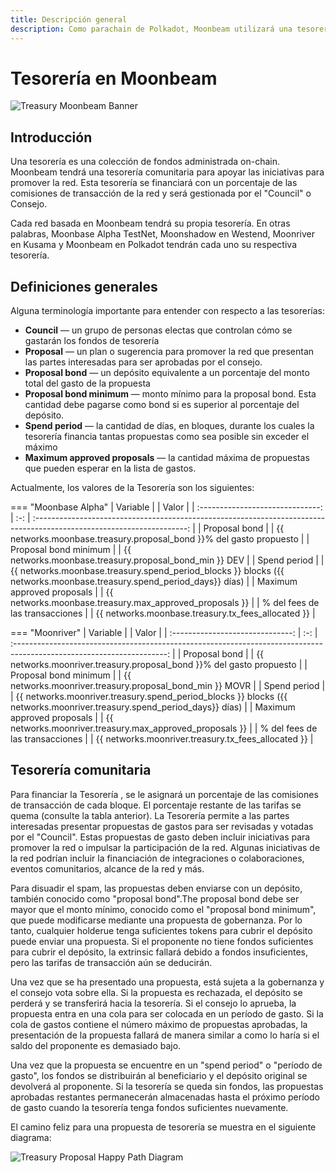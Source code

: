 ```yaml
---
title: Descripción general
description: Como parachain de Polkadot, Moonbeam utilizará una tesorería  on-chain controlada por los miembros del consejo, que permite a las partes interesadas presentar propuestas para promover en la red.
---
```


# Tesorería en Moonbeam

![Treasury Moonbeam Banner](/images/treasury/treasury-overview-banner.png)

## Introducción

Una tesorería es una colección de fondos administrada on-chain. Moonbeam tendrá una tesorería comunitaria para apoyar las iniciativas para promover la red. Esta tesorería se financiará con un porcentaje de las comisiones de transacción de la red y será gestionada por  el "Council" o Consejo.

Cada red basada en Moonbeam tendrá su propia tesorería. En otras palabras, Moonbase Alpha TestNet, Moonshadow en Westend, Moonriver en Kusama y Moonbeam en Polkadot tendrán cada uno su respectiva tesorería.

## Definiciones generales

Alguna terminología importante para entender con respecto a las tesorerías:

- **Council** — un grupo de personas electas que controlan cómo se gastarán los fondos de tesorería
- **Proposal** — un plan o sugerencia para promover la red que presentan las partes interesadas para ser aprobadas por el consejo.
- **Proposal bond** — un depósito equivalente a un porcentaje del monto total del gasto de la propuesta
- **Proposal bond minimum** — monto mínimo para la proposal bond.  Esta cantidad debe pagarse como bond si es superior al porcentaje del depósito.
- **Spend period** — la cantidad de días, en bloques, durante los cuales la tesorería financia tantas propuestas como sea posible sin exceder el máximo
- **Maximum approved proposals** — la cantidad máxima de propuestas que pueden esperar en la lista de gastos.

Actualmente, los valores de la Tesorería son los siguientes:

=== "Moonbase Alpha"
    |             Variable             |     |                                                             Valor                                                      |
    | :------------------------------: | :-: | :--------------------------------------------------------------------------------------------------------------------: |
    |           Proposal bond          |     |                            {{ networks.moonbase.treasury.proposal_bond }}% del gasto propuesto                       |
    |       Proposal bond minimum      |     |                                  {{ networks.moonbase.treasury.proposal_bond_min }} DEV                              |
    |           Spend period           |     |  {{ networks.moonbase.treasury.spend_period_blocks }} blocks ({{ networks.moonbase.treasury.spend_period_days}} días)  |
    |     Maximum approved proposals   |     |                                  {{ networks.moonbase.treasury.max_approved_proposals }}                               |
    |     % del fees de las transacciones   |     |                                  {{ networks.moonbase.treasury.tx_fees_allocated }}                               |

=== "Moonriver"
    |             Variable             |     |                                                             Valor                                                      |
    | :------------------------------: | :-: | :--------------------------------------------------------------------------------------------------------------------: |
    |           Proposal bond          |     |                            {{ networks.moonriver.treasury.proposal_bond }}% del gasto propuesto                      |
    |       Proposal bond minimum      |     |                                  {{ networks.moonriver.treasury.proposal_bond_min }} MOVR                              |
    |           Spend period           |     |  {{ networks.moonriver.treasury.spend_period_blocks }} blocks ({{ networks.moonriver.treasury.spend_period_days}} días)  |
    |     Maximum approved proposals   |     |                                  {{ networks.moonriver.treasury.max_approved_proposals }}                               |
     |     % del fees de las transacciones   |     |                                  {{ networks.moonriver.treasury.tx_fees_allocated }}                               |

## Tesorería comunitaria

Para financiar la Tesorería , se le asignará un porcentaje de las comisiones de transacción de cada bloque. El porcentaje restante de las tarifas se quema (consulte la tabla anterior). La Tesorería permite a las partes interesadas presentar propuestas de gastos para ser revisadas y votadas por el "Council". Estas propuestas de gasto deben incluir iniciativas para promover la red o impulsar la participación de la red. Algunas iniciativas de la red podrían incluir la financiación de integraciones o colaboraciones, eventos comunitarios, alcance de la red y más. 

Para disuadir el spam, las propuestas deben enviarse con un depósito, también conocido como "proposal bond".The proposal bond debe ser mayor que el monto mínimo, conocido como el  "proposal bond minimum", que puede modificarse mediante una propuesta de gobernanza. Por lo tanto, cualquier holderue tenga suficientes tokens para cubrir el depósito puede enviar una propuesta. Si el proponente no tiene fondos suficientes para cubrir el depósito, la extrinsic fallará debido a fondos insuficientes, pero las tarifas de transacción aún se deducirán.

Una vez que se ha presentado una propuesta, está sujeta a la gobernanza y el consejo vota sobre ella. Si la propuesta es rechazada, el depósito se perderá y se transferirá hacia la tesorería. Si el consejo lo aprueba, la propuesta entra en una cola para ser colocada en un período de gasto. Si la cola de gastos contiene el número máximo de propuestas aprobadas, la presentación de la propuesta fallará de manera similar a como lo haría si el saldo del proponente es demasiado bajo.

Una vez que la propuesta se encuentre en un "spend period" o "período de gasto", los fondos se distribuirán al beneficiario y el depósito original se devolverá al proponente. Si la tesorería se queda sin fondos, las propuestas aprobadas restantes permanecerán almacenadas hasta el próximo período de gasto cuando la tesorería tenga fondos suficientes nuevamente.

El camino feliz para una propuesta de tesorería se muestra en el siguiente diagrama:

![Treasury Proposal Happy Path Diagram](/images/treasury/treasury-proposal-roadmap.png)
